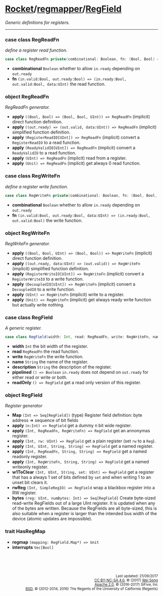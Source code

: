 [Rocket](../Readme.md)/[regmapper](../regmapper.md)/[RegField](https://github.com/freechipsproject/rocket-chip/tree/master/src/main/scala/regmapper/RegField.scala)
========================
*Generic definitions for registers.*

**********************

### case class RegReadFn
*define a register read function.*

~~~scala
case class RegReadFn private(combinational: Boolean, fn: (Bool, Bool) => (Bool, Bool, UInt))
~~~

+ **combinational** `Boolean` whether to allow `in.ready` depending on `out.ready`
+ **fn** `(in.valid:Bool, out.ready:Bool) => (in.ready:Bool, out.valid:Bool, data:UInt)` the read function.

### object RegReadFn
*RegReadFn generator.*

+ **apply** `((Bool, Bool) => (Bool, Bool, UInt)) => RegReadFn` (implicit) direct function definition.
+ **apply** `((out.ready) => (out.valid, data:UInt)) => RegReadFn` (implicit) simplified function definition.
+ **apply** `(RegisterReadIO[UInt]) => RegReadFn` (implicit) convert a `RegisterReadIO` to a read function.
+ **apply** `(ReadyValidIO[UInt]) => RegReadFn` (implicit) convert a `ReadyValidIO` to a read function.
+ **apply** `(UInt) => RegReadFn` (implicit) read from a register.
+ **apply** `(Unit) => RegReadFn` (implicit) get always 0 read function.

### case class RegWriteFn
*define a register write function.*

~~~scala
case class RegWriteFn private(combinational: Boolean, fn: (Bool, Bool, UInt) => (Bool, Bool))
~~~

+ **combinational** `Boolean` whether to allow `in.ready` depending on `out.ready`
+ **fn** `(in.valid:Bool, out.ready:Bool, data:UInt) => (in.ready:Bool, out.valid:Bool)` the write function.

### object RegWriteFn
*RegWriteFn generator.*

+ **apply** `((Bool, Bool, UInt) => (Bool, Bool)) => RegWriteFn` (implicit) direct function definition.
+ **apply** `((out.ready, data:UInt) => (out.valid)) => RegWriteFn` (implicit) simplified function definition.
+ **apply** `(RegisterWriteIO[UInt]) => RegWriteFn` (implicit) convert a `RegisterWriteIO` to a write function.
+ **apply** `(DecoupledIO[UInt]) => RegWriteFn` (implicit) convert a `DecoupledIO` to a write function.
+ **apply** `(UInt) => RegWriteFn` (implicit) write to a register.
+ **apply** `(Unit) => RegWriteFn` (implicit) get always ready write function but actually write nothing.

### case class RegField
*A generic register.*

~~~scala
case class RegField(width: Int, read: RegReadFn, write: RegWriteFn, name: String, description: String)
~~~

+ **width** `Int` the bit width of the register.
+ **read** `RegReadFn` the read function.
+ **write** `RegWriteFn` the write function.
+ **name** `String` the name of the register.
+ **description** `String` the description of the register.
+ **pipelined** `() => Boolean` `in.ready` does not depend on `out.ready` for either read or write or both.
+ **readOnly** `() => RegField` get a read only version of this register.

### object RegField
*Register generator*

+ **Map** `(Int => Seq[RegField])` (type) Register field definition: byte address => sequence of bit fields
+ **apply** `(n:Int) => RegField` get a dummy n bit wide register.
+ **apply** `(Int, RegReadFn, RegWriteFn) => RegField` get an annonymas register.
+ **apply** `(Int, rw: UInt) => RegField` get a plain register (set `rw` to a `Reg`).
+ **apply** `(Int, UInt, String, String) => RegField` get a named register.
+ **apply** `(Int, RegReadFn, String, String) => RegField` get a named readonly register.
+ **apply** `(Int, RegWriteFn, String, String) => RegField` get a named writeonly register.
+ **w1ToClear** `(Int, UInt, String, set: UInt) => RegField` get a register that has a always 1 set of bits defined by `set` and when writing 1 to an unset bit clears it.
+ **rwReg** `(Int, SimpleRegIO) => RegField` wrap a blackbox register into a RW register.
+ **bytes** `(reg: UInt, numBytes: Int) => Seq[RegField]`
  Create byte-sized read-write RegFields out of a large UInt register.
  It is updated when any of the bytes are written. Because the RegFields
  are all byte-sized, this is also suitable when a register is larger
  than the intended bus width of the device (atomic updates are impossible).

### trait HasRegMap

+ **regmap** `(mapping: RegField.Map*) => Unit`
+ **interrupts** `Vec[Bool]`



<br><br><br><p align="right">
<sub>
Last updated: 21/09/2017<br>
[CC BY-NC-SA 4.0](https://creativecommons.org/licenses/by-nc-sa/4.0/), &copy; (2017) [Wei Song](mailto:wsong83@gmail.com)<br>
[Apache 2.0](https://github.com/freechipsproject/rocket-chip/blob/master/LICENSE.SiFive), &copy; (2016-2017) SiFive, Inc<br>
[BSD](https://github.com/freechipsproject/rocket-chip/blob/master/LICENSE.Berkeley), &copy; (2012-2014, 2016) The Regents of the University of California (Regents)
</sub>
</p>

